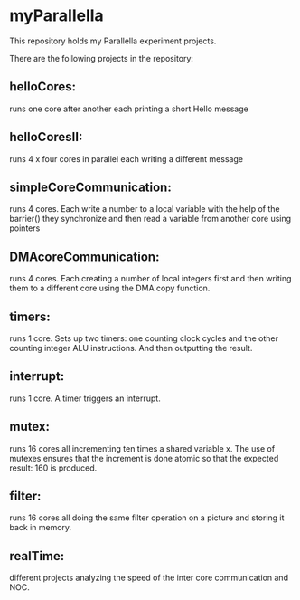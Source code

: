 # myParallella

This repository holds my Parallella experiment projects.

There are the following projects in the repository:

## helloCores: 
runs one core after another each printing a short Hello message

## helloCoresII: 
runs 4 x four cores in parallel each writing a different message

## simpleCoreCommunication: 
runs 4 cores. Each write a number to a local variable with the help of the barrier() they synchronize and then read a variable from another core using pointers

## DMAcoreCommunication:
runs 4 cores. Each creating a number of local integers first and then writing them to a different core using the DMA copy function.

## timers:
runs 1 core. Sets up two timers: one counting clock cycles and the other counting integer ALU instructions. And then outputting the result. 

## interrupt:
runs 1 core. A timer triggers an interrupt.

## mutex:
runs 16 cores all incrementing ten times a shared variable x. The use of mutexes ensures that the increment is done atomic so that the expected result: 160 is produced. 

## filter:
runs 16 cores all doing the same filter operation on a picture and storing it back in memory.

## realTime:
different projects analyzing the speed of the inter core communication and NOC.  


